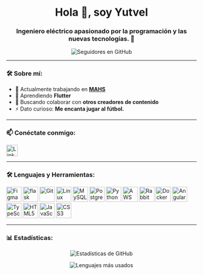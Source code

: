 <h1 align="center">Hola 👋, soy Yutvel</h1>
<h3 align="center">Ingeniero eléctrico apasionado por la programación y las nuevas tecnologías. 🚀</h3>

<p align="center">
  <img src="https://img.shields.io/github/followers/yutvel?logo=GitHub&style=for-the-badge" alt="Seguidores en GitHub" />
</p>

---

### 🛠 Sobre mí:
- 🔭 Actualmente trabajando en **[MAHS](https://mahs.com/)**
- 🌱 Aprendiendo **Flutter**
- 👯 Buscando colaborar con **otros creadores de contenido**
- ⚡ Dato curioso: **Me encanta jugar al fútbol.**

---

### 📫 Conéctate conmigo:
<p align="left">
  <a href="https://linkedin.com/in/yutvel" target="_blank">
    <img src="https://cdn.jsdelivr.net/npm/simple-icons@3.0.1/icons/linkedin.svg" alt="LinkedIn" height="30" width="30" />
  </a>
</p>

---

### 🛠️ Lenguajes y Herramientas:
<p align="left">
  <img src="https://www.vectorlogo.zone/logos/figma/figma-icon.svg" alt="Figma" width="40" height="40"/> 
  <img src="https://www.vectorlogo.zone/logos/palletsprojects_flask/palletsprojects_flask-icon~v2.svg" alt="flask" width="40" height="40"/> 
  <img src="https://www.vectorlogo.zone/logos/git-scm/git-scm-icon.svg" alt="Git" width="40" height="40"/> 
  <img src="https://www.vectorlogo.zone/logos/linux/linux-icon.svg" alt="Linux" width="40" height="40"/> 
  <img src="https://www.vectorlogo.zone/logos/mysql/mysql-ar21.svg" alt="MySQL" width="40" height="40"/> 
  <img src="https://www.vectorlogo.zone/logos/postgresql/postgresql-icon.svg" alt="PostgreSQL" width="40" height="40"/> 
  <img src="https://www.vectorlogo.zone/logos/python/python-icon.svg" alt="Python" width="40" height="40"/> 
  <img src="https://www.vectorlogo.zone/logos/amazon_aws/amazon_aws-icon.svg" alt="AWS" width="40" height="40"/> 
  <img src="https://www.vectorlogo.zone/logos/rabbitmq/rabbitmq-icon.svg" alt="RabbitMQ" width="40" height="40"/> 
  <img src="https://www.vectorlogo.zone/logos/docker/docker-icon.svg" alt="Docker" width="40" height="40"/> 
  <img src="https://www.vectorlogo.zone/logos/angular/angular-icon.svg" alt="Angular" width="40" height="40"/> 
  <img src="https://www.vectorlogo.zone/logos/typescriptlang/typescriptlang-icon.svg" alt="TypeScript" width="40" height="40"/> 
  <img src="https://www.vectorlogo.zone/logos/w3_html5/w3_html5-icon.svg" alt="HTML5" width="40" height="40"/> 
  <img src="https://www.vectorlogo.zone/logos/javascript/javascript-icon.svg" alt="JavaScript" width="40" height="40"/> 
  <img src="https://www.vectorlogo.zone/logos/w3_css/w3_css-icon.svg" alt="CSS3" width="40" height="40"/> 
</p>

---

### 📊 Estadísticas:
<p align="center">
  <img src="https://github-readme-stats.vercel.app/api?username=yutvel&show_icons=true&" alt="Estadísticas de GitHub" />
</p>

<p align="center">
  <img src="https://github-readme-stats.vercel.app/api/top-langs/?username=yutvel&layout=compact" alt="Lenguajes más usados" />
</p>


